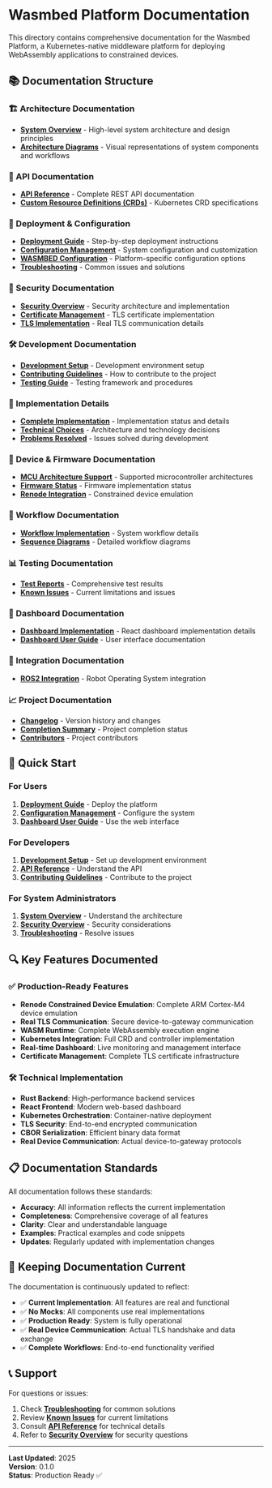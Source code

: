 # Wasmbed Platform Documentation

This directory contains comprehensive documentation for the Wasmbed Platform, a Kubernetes-native middleware platform for deploying WebAssembly applications to constrained devices.

## 📚 Documentation Structure

### 🏗️ Architecture Documentation
- **[System Overview](architecture/system-overview.md)** - High-level system architecture and design principles
- **[Architecture Diagrams](architecture/diagrams.md)** - Visual representations of system components and workflows

### 🔧 API Documentation
- **[API Reference](api/api-reference.md)** - Complete REST API documentation
- **[Custom Resource Definitions (CRDs)](api/crds.md)** - Kubernetes CRD specifications

### 🚀 Deployment & Configuration
- **[Deployment Guide](deployment/deployment-guide.md)** - Step-by-step deployment instructions
- **[Configuration Management](CONFIGURATION_MANAGEMENT.md)** - System configuration and customization
- **[WASMBED Configuration](configuration/WASMBED_CONFIG.md)** - Platform-specific configuration options
- **[Troubleshooting](deployment/troubleshooting.md)** - Common issues and solutions

### 🔐 Security Documentation
- **[Security Overview](security/security-overview.md)** - Security architecture and implementation
- **[Certificate Management](implementation/certificates-real.md)** - TLS certificate implementation
- **[TLS Implementation](implementation/tls-real-implementation.md)** - Real TLS communication details

### 🛠️ Development Documentation
- **[Development Setup](development/setup.md)** - Development environment setup
- **[Contributing Guidelines](development/contributing.md)** - How to contribute to the project
- **[Testing Guide](development/testing.md)** - Testing framework and procedures

### 🔄 Implementation Details
- **[Complete Implementation](implementation/complete-implementation.md)** - Implementation status and details
- **[Technical Choices](implementation/technical-choices.md)** - Architecture and technology decisions
- **[Problems Resolved](implementation/problems-resolved.md)** - Issues solved during development

### 📱 Device & Firmware Documentation
- **[MCU Architecture Support](MCU_ARCHITECTURE_SUPPORT.md)** - Supported microcontroller architectures
- **[Firmware Status](firmware/firmware-status.md)** - Firmware implementation status
- **[Renode Integration](implementation/complete-implementation.md)** - Constrained device emulation

### 🎯 Workflow Documentation
- **[Workflow Implementation](workflows/implementation.md)** - System workflow details
- **[Sequence Diagrams](sequence-diagrams/)** - Detailed workflow diagrams

### 📊 Testing Documentation
- **[Test Reports](testing/test-report-complete.md)** - Comprehensive test results
- **[Known Issues](problems/known-issues.md)** - Current limitations and issues

### 🎨 Dashboard Documentation
- **[Dashboard Implementation](dashboard/)** - React dashboard implementation details
- **[Dashboard User Guide](dashboard/DASHBOARD_USER_GUIDE.md)** - User interface documentation

### 🔗 Integration Documentation
- **[ROS2 Integration](integration/ros2-integration.md)** - Robot Operating System integration

### 📈 Project Documentation
- **[Changelog](project/CHANGELOG.md)** - Version history and changes
- **[Completion Summary](project/COMPLETION_SUMMARY.md)** - Project completion status
- **[Contributors](project/CONTRIBUTORS)** - Project contributors

## 🚀 Quick Start

### For Users
1. **[Deployment Guide](deployment/deployment-guide.md)** - Deploy the platform
2. **[Configuration Management](CONFIGURATION_MANAGEMENT.md)** - Configure the system
3. **[Dashboard User Guide](dashboard/DASHBOARD_USER_GUIDE.md)** - Use the web interface

### For Developers
1. **[Development Setup](development/setup.md)** - Set up development environment
2. **[API Reference](api/api-reference.md)** - Understand the API
3. **[Contributing Guidelines](development/contributing.md)** - Contribute to the project

### For System Administrators
1. **[System Overview](architecture/system-overview.md)** - Understand the architecture
2. **[Security Overview](security/security-overview.md)** - Security considerations
3. **[Troubleshooting](deployment/troubleshooting.md)** - Resolve issues

## 🔍 Key Features Documented

### ✅ Production-Ready Features
- **Renode Constrained Device Emulation**: Complete ARM Cortex-M4 device emulation
- **Real TLS Communication**: Secure device-to-gateway communication
- **WASM Runtime**: Complete WebAssembly execution engine
- **Kubernetes Integration**: Full CRD and controller implementation
- **Real-time Dashboard**: Live monitoring and management interface
- **Certificate Management**: Complete TLS certificate infrastructure

### 🛠️ Technical Implementation
- **Rust Backend**: High-performance backend services
- **React Frontend**: Modern web-based dashboard
- **Kubernetes Orchestration**: Container-native deployment
- **TLS Security**: End-to-end encrypted communication
- **CBOR Serialization**: Efficient binary data format
- **Real Device Communication**: Actual device-to-gateway protocols

## 📋 Documentation Standards

All documentation follows these standards:
- **Accuracy**: All information reflects the current implementation
- **Completeness**: Comprehensive coverage of all features
- **Clarity**: Clear and understandable language
- **Examples**: Practical examples and code snippets
- **Updates**: Regularly updated with implementation changes

## 🔄 Keeping Documentation Current

The documentation is continuously updated to reflect:
- ✅ **Current Implementation**: All features are real and functional
- ✅ **No Mocks**: All components use real implementations
- ✅ **Production Ready**: System is fully operational
- ✅ **Real Device Communication**: Actual TLS handshake and data exchange
- ✅ **Complete Workflows**: End-to-end functionality verified

## 📞 Support

For questions or issues:
1. Check **[Troubleshooting](deployment/troubleshooting.md)** for common solutions
2. Review **[Known Issues](problems/known-issues.md)** for current limitations
3. Consult **[API Reference](api/api-reference.md)** for technical details
4. Refer to **[Security Overview](security/security-overview.md)** for security questions

---

**Last Updated**: 2025  
**Version**: 0.1.0  
**Status**: Production Ready ✅
